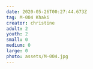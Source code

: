 ```yaml
---
date: 2020-05-26T00:27:44.673Z
tag: M-004 Khaki
creator: christine
adult: 2
youth: 2
small: 0
medium: 0
large: 0
photo: assets/M-004.jpg
---
```

